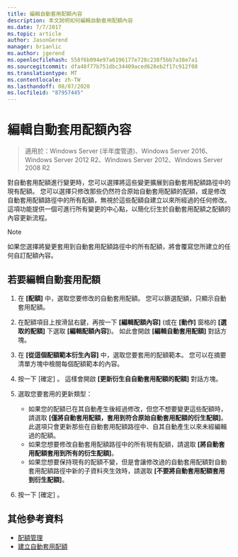 ```yaml
---
title: 編輯自動套用配額內容
description: 本文說明如何編輯自動套用配額內容
ms.date: 7/7/2017
ms.topic: article
author: JasonGerend
manager: brianlic
ms.author: jgerend
ms.openlocfilehash: 558f6b094e97a6196177e728c238f5bb7a38e7a1
ms.sourcegitcommit: dfa48f77b751dbc34409aced628eb2f17c912f08
ms.translationtype: MT
ms.contentlocale: zh-TW
ms.lasthandoff: 08/07/2020
ms.locfileid: "87957445"
---
```

# <a name="edit-auto-apply-quota-properties"></a>編輯自動套用配額內容

> 適用於：Windows Server (半年度管道)、Windows Server 2016、Windows Server 2012 R2、Windows Server 2012、Windows Server 2008 R2

對自動套用配額進行變更時，您可以選擇將這些變更擴展到自動套用配額路徑中的現有配額。 您可以選擇只修改那些仍然符合原始自動套用配額的配額，或是修改自動套用配額路徑中的所有配額，無視於這些配額自建立以來所經過的任何修改。 這項功能提供一個可進行所有變更的中心點，以簡化衍生於自動套用配額之配額的內容更新流程。

> [!Note]
> 如果您選擇將變更套用到自動套用配額路徑中的所有配額，將會覆寫您所建立的任何自訂配額內容。

## <a name="to-edit-an-auto-apply-quota"></a>若要編輯自動套用配額

1.  在 **\[配額\]** 中，選取您要修改的自動套用配額。 您可以篩選配額，只顯示自動套用配額。

2.  在配額項目上按滑鼠右鍵，再按一下 **\[編輯配額內容\]** (或在 **\[動作\]** 窗格的 **\[選取的配額\]** 下選取 **\[編輯配額內容\]**)。 如此會開啟 **\[編輯自動套用配額\]** 對話方塊。

3.  在 **\[從這個配額範本衍生內容\]** 中，選取您要套用的配額範本。 您可以在摘要清單方塊中檢閱每個配額範本的內容。

4.  按一下 [確定]  。 這樣會開啟 **\[更新衍生自自動套用配額的配額\]** 對話方塊。

5.  選取您要套用的更新類型：

    -   如果您的配額已在其自動產生後經過修改，但您不想要變更這些配額時，請選取 **\[僅將自動套用配額，套用到符合原始自動套用配額的衍生配額\]**。 此選項只會更新那些在自動套用配額路徑中、自其自動產生以來未經編輯過的配額。
    -   如果您想要修改自動套用配額路徑中的所有現有配額，請選取 **\[將自動套用配額套用到所有的衍生配額\]**。
    -   如果您想要保持現有的配額不變，但是會讓修改過的自動套用配額對自動套用配額路徑中新的子資料夾生效時，請選取 **\[不要將自動套用配額套用到衍生配額\]**。

6.  按一下 [確定]  。

## <a name="additional-references"></a>其他參考資料

-   [配額管理](quota-management.md)
-   [建立自動套用配額](create-auto-apply-quota.md)


